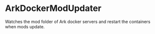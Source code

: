 # ArkDockerModUpdater
Watches the mod folder of Ark docker servers and restart the containers when mods update.
